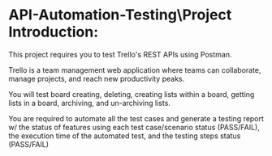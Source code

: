 # API-Automation-Testing\Project Introduction:
This project requires you to test Trello's REST APIs using Postman.

Trello is a team management web application where teams can collaborate, manage projects, and reach new productivity peaks.

You will test board creating, deleting, creating lists within a board, getting lists in a board, archiving, and un-archiving lists.

You are required to automate all the test cases and generate a testing report w/ the status of features using each test case/scenario status (PASS/FAIL), the execution time of the automated test, and the testing steps status (PASS/FAIL)

